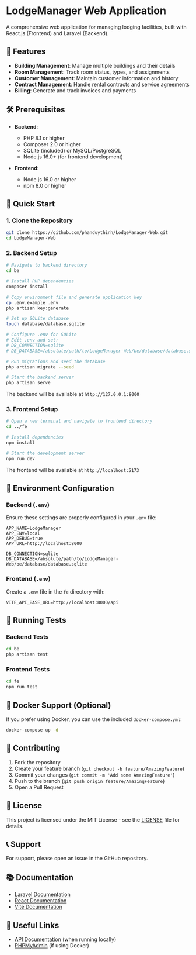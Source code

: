 # LodgeManager Web Application

A comprehensive web application for managing lodging facilities, built with React.js (Frontend) and Laravel (Backend).

## 🚀 Features

- **Building Management**: Manage multiple buildings and their details
- **Room Management**: Track room status, types, and assignments
- **Customer Management**: Maintain customer information and history
- **Contract Management**: Handle rental contracts and service agreements
- **Billing**: Generate and track invoices and payments

## 🛠️ Prerequisites

- **Backend**:
  - PHP 8.1 or higher
  - Composer 2.0 or higher
  - SQLite (included) or MySQL/PostgreSQL
  - Node.js 16.0+ (for frontend development)

- **Frontend**:
  - Node.js 16.0 or higher
  - npm 8.0 or higher

## 🚀 Quick Start

### 1. Clone the Repository

```bash
git clone https://github.com/phanduythinh/LodgeManager-Web.git
cd LodgeManager-Web
```

### 2. Backend Setup

```bash
# Navigate to backend directory
cd be

# Install PHP dependencies
composer install

# Copy environment file and generate application key
cp .env.example .env
php artisan key:generate

# Set up SQLite database
touch database/database.sqlite

# Configure .env for SQLite
# Edit .env and set:
# DB_CONNECTION=sqlite
# DB_DATABASE=/absolute/path/to/LodgeManager-Web/be/database/database.sqlite

# Run migrations and seed the database
php artisan migrate --seed

# Start the backend server
php artisan serve
```

The backend will be available at `http://127.0.0.1:8000`

### 3. Frontend Setup

```bash
# Open a new terminal and navigate to frontend directory
cd ../fe

# Install dependencies
npm install

# Start the development server
npm run dev
```

The frontend will be available at `http://localhost:5173`

## 🔧 Environment Configuration

### Backend (`.env`)

Ensure these settings are properly configured in your `.env` file:

```
APP_NAME=LodgeManager
APP_ENV=local
APP_DEBUG=true
APP_URL=http://localhost:8000

DB_CONNECTION=sqlite
DB_DATABASE=/absolute/path/to/LodgeManager-Web/be/database/database.sqlite
```

### Frontend (`.env`)

Create a `.env` file in the `fe` directory with:

```
VITE_API_BASE_URL=http://localhost:8000/api
```

## 🧪 Running Tests

### Backend Tests

```bash
cd be
php artisan test
```

### Frontend Tests

```bash
cd fe
npm run test
```

## 🐳 Docker Support (Optional)

If you prefer using Docker, you can use the included `docker-compose.yml`:

```bash
docker-compose up -d
```

## 🤝 Contributing

1. Fork the repository
2. Create your feature branch (`git checkout -b feature/AmazingFeature`)
3. Commit your changes (`git commit -m 'Add some AmazingFeature'`)
4. Push to the branch (`git push origin feature/AmazingFeature`)
5. Open a Pull Request

## 📝 License

This project is licensed under the MIT License - see the [LICENSE](LICENSE) file for details.

## 📞 Support

For support, please open an issue in the GitHub repository.

## 📚 Documentation

- [Laravel Documentation](https://laravel.com/docs)
- [React Documentation](https://reactjs.org/)
- [Vite Documentation](https://vitejs.dev/guide/)

## 🔗 Useful Links

- [API Documentation](http://localhost:8000/api/documentation) (when running locally)
- [PHPMyAdmin](http://localhost:8080) (if using Docker)

